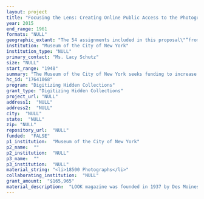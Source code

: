 ```yaml
--- 
layout: project 
title: "Focusing the Lens: Creating Online Public Access to the Photographic Work of John Vachon in the Museum of the City of New York's LOOK Collection."
year: 2015
end_range: 1961
formats: "NULL"
geographic_extant: "The 54 assignments included in this proposal\"”from the 136 assignments executed by Vachon\"”are geographically centered in New York City, yet represent a more national focus."
institution: "Museum of the City of New York"
institution_type: "NULL"
primary_contact: "Ms. Lacy Schutz"
size: "NULL"
start_range: "1948"
summary: "The Museum of the City of New York seeks funding to increase public access to photographic material from the LOOK Collection over two years. This collection includes images for 2,242 LOOK magazine stories from 41 different photographers made between 1938 and 1968, and vividly documents the cultural transformation of the nation from World War II through the Cold War era. This project would allow the Museum to digitize and catalog photographic material--primarily negatives and contact sheets--from a selection of 54 assignments covering 50 individual topics from the work of staff photographer John Vachon (1914-1975), who documented a broad spectrum of topics over the course of his 25-year career with LOOK. Specifically, funds would provide for a review of nearly 18,500 images, in order to cull duplicates and technically poor or illegible images, resulting in digitization and free online access to approximately 11,100 images at http://collections.mcny.org."
hc_id: "17641068"
program: "Digitizing Hidden Collections"
grant_type: "Digitizing Hidden Collections"
project_url: "NULL"
address1:  "NULL"
address2:  "NULL"
city:  "NULL"
state:  "NULL"
zip: "NULL"
repository_url:  "NULL"
funded:  "FALSE"
p1_institution:  "Museum of the City of New York"
p2_name:  ""
p2_institution:  "NULL"
p3_name:  ""
p3_institution:  "NULL"
material_string: "<li>18500 Photographs</li>"
collaborating_institution:  "NULL"
grant_amount:  "$165,965"
material_description:  "LOOK magazine was founded in 1937 by Des Moines, Iowa, newspaperman Gardner Cowles. Published as a bi-weekly, general interest magazine, LOOK began as a tabloid emphasizing sports and movie stars. In the wake of the Baby Boom, LOOK became more family-oriented and focused on social and political subjects, personalities, food, fashion, and sports. It provided perspective on medical and technological developments and education, while featuring articles on controversial topics such as civil rights, space travel, and the conflict in Vietnam by the time it reached peak circulation of nearly eight million readers.\n\n\n\nGrace Mayer, the Museum's founding Curator of Prints (1932 - 1959), brokered an agreement with Cowles Magazines to begin transferring LOOK magazine photographs related to New York City specific assignments to the Museum. The first gift was made in 1946, with the bulk of the collection coming to the Museum in three large gifts in 1956, 1957, and 1958. A final gift in 1965 consisted of a single assignment. \n\n\n\nPhotographer John Vachon (1914-1975) made his name working for Roy Stryker (1893-1975) at the Farm Security Administration (FSA) during the Great Depression. After a brief stint at LIFE, Vachon began working for LOOK in 1947, where he remained for 25 years. The 54 assignments selected for inclusion in this project center around a few primary topics, including sports and entertainment, arts and culture, and everyday life in New York City, both in its well-known neighborhoods as well as the lesser visited sections of the city. However, interwoven into the subtext of these assignments are underlying societal themes regarding the plight of the less fortunate, women's issues, the labor movement, civil rights, youth culture, events with national impact or audience, the ever shifting urban landscape of the city, and New York as the land of opportunity."
---
```

